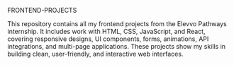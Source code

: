 FRONTEND-PROJECTS

This repository contains all my frontend projects from the Elevvo Pathways internship. It includes work with HTML, CSS, JavaScript, and React, covering responsive designs, UI components, forms, animations, API integrations, and multi-page applications. These projects show my skills in building clean, user-friendly, and interactive web interfaces.    
